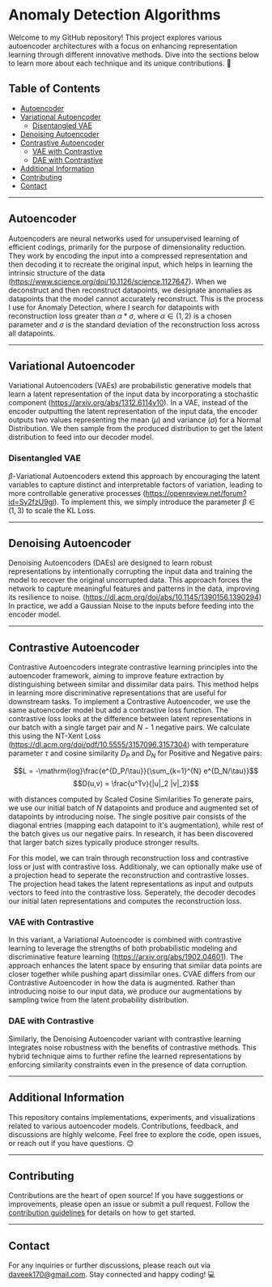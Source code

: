 # Anomaly Detection Algorithms
Welcome to my GitHub repository! This project explores various autoencoder architectures with a focus on enhancing representation learning through different innovative methods. Dive into the sections below to learn more about each technique and its unique contributions. 🚀

## Table of Contents
- [Autoencoder](#autoencoder)
- [Variational Autoencoder](#variational-autoencoder)
  - [Disentangled VAE](#disentangled-vae)
- [Denoising Autoencoder](#denoising-autoencoder)
- [Contrastive Autoencoder](#contrastive-autoencoder)
  - [VAE with Contrastive](#vae-with-contrastive)
  - [DAE with Contrastive](#dae-with-contrastive)
- [Additional Information](#additional-information)
- [Contributing](#contributing)
- [Contact](#contact)

---

## Autoencoder
Autoencoders are neural networks used for unsupervised learning of efficient codings, primarily for the purpose of dimensionality reduction. They work by encoding the input into a compressed representation and then decoding it to recreate the original input, which helps in learning the intrinsic structure of the data (https://www.science.org/doi/10.1126/science.1127647). When we deconstruct and then reconstruct datapoints, we designate anomalies as datapoints that the model cannot accurately reconstruct. This is the process I use for Anomaly Detection, where I search for datapoints with reconstruction loss greater than $\alpha * \sigma$, where $\alpha \in (1,2)$ is a chosen parameter and $\sigma$ is the standard deviation of the reconstruction loss across all datapoints.

---

## Variational Autoencoder
Variational Autoencoders (VAEs) are probabilistic generative models that learn a latent representation of the input data by incorporating a stochastic component (https://arxiv.org/abs/1312.6114v10). In a VAE, instead of the encoder outputting the latent representation of the input data, the encoder outputs two values representing the mean ($\mu$) and variance ($\sigma$) for a Normal Distribution. We then sample from the produced distribution to get the latent distribution to feed into our decoder model.

### Disentangled VAE
$\beta$-Variational Autoencoders extend this approach by encouraging the latent variables to capture distinct and interpretable factors of variation, leading to more controllable generative processes (https://openreview.net/forum?id=Sy2fzU9gl). To implement this, we simply introduce the parameter $\beta \in (1,3)$ to scale the KL Loss.

---

## Denoising Autoencoder
Denoising Autoencoders (DAEs) are designed to learn robust representations by intentionally corrupting the input data and training the model to recover the original uncorrupted data. This approach forces the network to capture meaningful features and patterns in the data, improving its resilience to noise. (https://dl.acm.org/doi/abs/10.1145/1390156.1390294) In practice, we add a Gaussian Noise to the inputs before feeding into the encoder model.

---

## Contrastive Autoencoder
Contrastive Autoencoders integrate contrastive learning principles into the autoencoder framework, aiming to improve feature extraction by distinguishing between similar and dissimilar data pairs. This method helps in learning more discriminative representations that are useful for downstream tasks. To implement a Contrastive Autoencoder, we use the same autoencoder model but add a contrastive loss function. The contrastive loss looks at the difference between latent representations in our batch with a single target pair and $N-1$ negative pairs. We calculate this using the NT-Xent Loss (https://dl.acm.org/doi/pdf/10.5555/3157096.3157304) with temperature parameter $\tau$ and cosine similarity $D_P$ and $D_N$ for Positive and Negative pairs:

$$L = -\mathrm{log}\frac{e^{D_P/\tau}}{\sum_{k=1}^{N} e^{D_N/\tau}}$$
$$D(u,v) = \frac{u^Tv}{|u|_2 |v|_2}$$

with distances computed by Scaled Cosine Similarities To generate pairs, we use our initial batch of $N$ datapoints and produce and augmented set of datapoints by introducing noise. The single positive pair consists of the diagonal entries (mapping each datapoint to it's augmentation), while rest of the batch gives us our negative pairs. In research, it has been discovered that larger batch sizes typically produce stronger results. 

For this model, we can train through reconstruction loss and contrastive loss or just with contrastive loss. Additionaly, we can optionally make use of a projection head to seperate the reconstruction and contrastive losses. The projection head takes the latent representations as input and outputs vectors to feed into the contrastive loss. Seperately, the decoder decodes our initial laten representations and computes the reconstruction loss.

### VAE with Contrastive
In this variant, a Variational Autoencoder is combined with contrastive learning to leverage the strengths of both probabilistic modeling and discriminative feature learning (https://arxiv.org/abs/1902.04601). The approach enhances the latent space by ensuring that similar data points are closer together while pushing apart dissimilar ones. CVAE differs from our Contrastive Autoencoder in how the data is augmented. Rather than introducing noise to our input data, we produce our augmentations by sampling twice from the latent probability distribution. 

### DAE with Contrastive
Similarly, the Denoising Autoencoder variant with contrastive learning integrates noise robustness with the benefits of contrastive methods. This hybrid technique aims to further refine the learned representations by enforcing similarity constraints even in the presence of data corruption.

---

## Additional Information
This repository contains implementations, experiments, and visualizations related to various autoencoder models. Contributions, feedback, and discussions are highly welcome. Feel free to explore the code, open issues, or reach out if you have questions. 😊

---

## Contributing
Contributions are the heart of open source! If you have suggestions or improvements, please open an issue or submit a pull request. Follow the [contribution guidelines](CONTRIBUTING.md) for details on how to get started.

---

## Contact
For any inquiries or further discussions, please reach out via [daveek170@gmail.com](mailto:daveek170@gmail.com). Stay connected and happy coding! 💻

